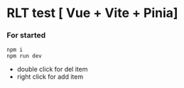 # RLT test [ Vue + Vite + Pinia]


### For started

    npm i
    npm run dev


- double click for del item
- right click for add item
